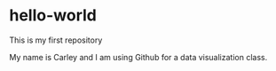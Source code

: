 # hello-world
This is my first repository

My name is Carley and I am using Github for a data visualization class.
